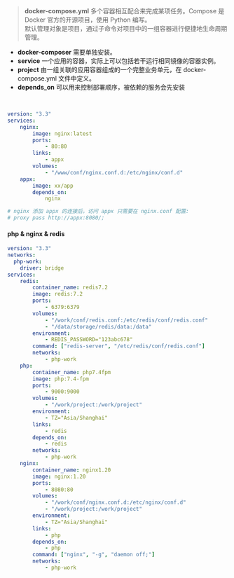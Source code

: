 
> **docker-compose.yml**  多个容器相互配合来完成某项任务。Compose  是 Docker 官方的开源项目，使用 Python 编写。  
> 默认管理对象是项目，通过子命令对项目中的一组容器进行便捷地生命周期管理。

- **docker-composer** 需要单独安装。
- **service** 一个应用的容器，实际上可以包括若干运行相同镜像的容器实例。
- **project** 由一组关联的应用容器组成的一个完整业务单元，在 docker-compose.yml 文件中定义。
- **depends_on** 可以用来控制部署顺序，被依赖的服务会先安装


&nbsp;
```yml
version: "3.3"
services:
    nginx:
        image: nginx:latest
        ports:
            - 80:80
        links:
            - appx
        volumes:
            - "/www/conf/nginx.conf.d:/etc/nginx/conf.d"
    appx:
        image: xx/app
        depends_on:
            nginx

# nginx 添加 appx 的连接后，访问 appx 只需要在 nginx.conf 配置:
# proxy pass http://appx:8080/;
```

#### php & nginx & redis
```yml
version: "3.3"
networks:
  php-work:
    driver: bridge
services:
    redis:
        container_name: redis7.2
        image: redis:7.2
        ports:
            - 6379:6379
        volumes:
            - "/work/conf/redis.conf:/etc/redis/conf/redis.conf"
            - "/data/storage/redis/data:/data"
        environment:
            - REDIS_PASSWORD="123abc678"
        command: ["redis-server", "/etc/redis/conf/redis.conf"]
        networks:
            - php-work
    php:
        container_name: php7.4fpm
        image: php:7.4-fpm
        ports:
            - 9000:9000
        volumes:
            - "/work/project:/work/project"
        environment:
            - TZ="Asia/Shanghai"
        links:
            - redis
        depends_on:
            - redis
        networks:
            - php-work
    nginx:
        container_name: nginx1.20
        image: nginx:1.20
        ports:
            - 8080:80
        volumes:
            - "/work/conf/nginx.conf.d:/etc/nginx/conf.d"
            - "/work/project:/work/project"
        environment:
            - TZ="Asia/Shanghai"
        links:
            - php
        depends_on:
            - php
        command: ["nginx", "-g", "daemon off;"]
        networks:
            - php-work
```